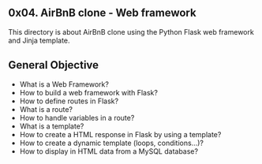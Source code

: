 ## 0x04. AirBnB clone - Web framework

This directory is about AirBnB clone using the Python Flask web framework and Jinja template.

## General Objective

* What is a Web Framework?
* How to build a web framework with Flask?
* How to define routes in Flask?
* What is a route?
* How to handle variables in a route?
* What is a template?
* How to create a HTML response in Flask by using a template?
* How to create a dynamic template (loops, conditions…)?
* How to display in HTML data from a MySQL database?
